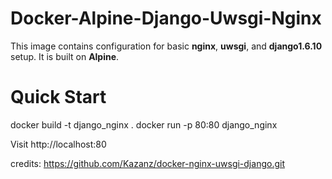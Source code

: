 Docker-Alpine-Django-Uwsgi-Nginx
=========================

This image contains configuration for basic **nginx**, **uwsgi**, and **django1.6.10** setup.  It is built on **Alpine**.


Quick Start
===========
docker build -t django_nginx .
docker run -p 80:80 django_nginx

Visit http://localhost:80


credits: https://github.com/Kazanz/docker-nginx-uwsgi-django.git

